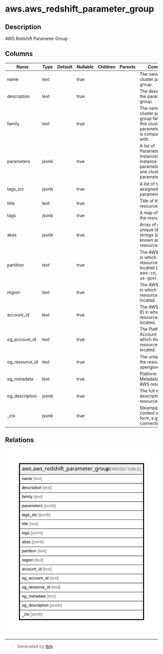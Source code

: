 # aws.aws_redshift_parameter_group

## Description

AWS Redshift Parameter Group

## Columns

| Name | Type | Default | Nullable | Children | Parents | Comment |
| ---- | ---- | ------- | -------- | -------- | ------- | ------- |
| name | text |  | true |  |  | The name of the cluster parameter group. |
| description | text |  | true |  |  | The description of the parameter group. |
| family | text |  | true |  |  | The name of the cluster parameter group family that this cluster parameter group is compatible with. |
| parameters | jsonb |  | true |  |  | A list of Parameter instances. Each instance lists the parameters of one cluster parameter group. |
| tags_src | jsonb |  | true |  |  | A list of tags assigned to the parameter group. |
| title | text |  | true |  |  | Title of the resource. |
| tags | jsonb |  | true |  |  | A map of tags for the resource. |
| akas | jsonb |  | true |  |  | Array of globally unique identifier strings (also known as) for the resource. |
| partition | text |  | true |  |  | The AWS partition in which the resource is located (aws, aws-cn, or aws-us-gov). |
| region | text |  | true |  |  | The AWS Region in which the resource is located. |
| account_id | text |  | true |  |  | The AWS Account ID in which the resource is located. |
| og_account_id | text |  | true |  |  | The Platform Account ID in which the resource is located. |
| og_resource_id | text |  | true |  |  | The unique ID of the resource in opengovernance. |
| og_metadata | text |  | true |  |  | Platform Metadata of the AWS resource. |
| og_description | jsonb |  | true |  |  | The full model description of the resource |
| _ctx | jsonb |  | true |  |  | Steampipe context in JSON form, e.g. connection_name. |

## Relations

![er](aws.aws_redshift_parameter_group.svg)

---

> Generated by [tbls](https://github.com/k1LoW/tbls)

